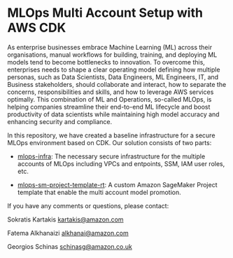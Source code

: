# MLOps Multi Account Setup with AWS CDK

As enterprise businesses embrace Machine Learning (ML) across their organisations, manual workflows for building, training, and deploying ML models tend to become bottlenecks to innovation. To overcome this, enterprises needs to shape a clear operating model defining how multiple personas, such as Data Scientists, Data Engineers, ML Engineers, IT, and Business stakeholders, should collaborate and interact, how to separate the concerns, responsibilities and skills, and how to leverage AWS services optimally. This combination of ML and Operations, so-called MLOps, is helping companies streamline their end-to-end ML lifecycle and boost productivity of data scientists while maintaining high model accuracy and enhancing security and compliance.

In this repository, we have created a baseline infrastructure for a secure MLOps environment based on CDK. Our solution consists of two parts:

 - [mlops-infra](mlops-infra/): The necessary secure infrastructure for the multiple accounts of MLOps including VPCs and entpoints, SSM, IAM user roles, etc.

 - [mlops-sm-project-template-rt](mlops-sm-project-template-rt/): A custom Amazon SageMaker Project template that enable the multi account model promotion.

If you have any comments or questions, please contact:

Sokratis Kartakis <kartakis@amazon.com>

Fatema Alkhanaizi <alkhanai@amazon.com>

Georgios Schinas <schinasg@amazon.co.uk>
